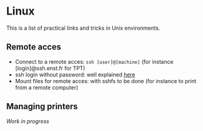 # Linux
This is a list of practical links and tricks in Unix environments.

## Remote acces
- Connect to a remote acces: `ssh [user]@[machine]` (for instance [login]@ssh.enst.fr for TPT)
- ssh login without password: well explained [here](http://www.linuxproblem.org/art_9.html)
- Mount files for remote acces: with sshfs to be done (for instance to print from a remote computer) 

## Managing printers
_Work in progress_
